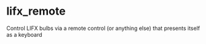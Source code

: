 # lifx_remote
Control LIFX bulbs via a remote control (or anything else) that presents itself as a keyboard
